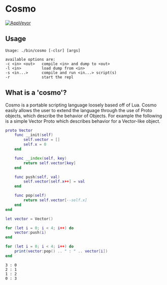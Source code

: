 # Cosmo
[![AppVeyor](https://ci.appveyor.com/api/projects/status/github/CPunch/Cosmo?svg=true)](https://ci.appveyor.com/project/CPunch/Cosmo)

## Usage

```
Usage: ./bin/cosmo [-clsr] [args]

available options are:
-c <in> <out>   compile <in> and dump to <out>
-l <in>         load dump from <in>
-s <in...>      compile and run <in...> script(s)
-r              start the repl
```

## What is a 'cosmo'?

Cosmo is a portable scripting language loosely based off of Lua. Cosmo easily allows the user to extend the language through the use of Proto objects, which describe the behavior of Objects. For example the following is a simple Vector Proto which describes behavior for a Vector-like object.

```lua
proto Vector
    func __init(self)
        self.vector = []
        self.x = 0
    end

    func __index(self, key)
        return self.vector[key]
    end

    func push(self, val)
        self.vector[self.x++] = val
    end 

    func pop(self)
        return self.vector[--self.x]
    end
end

let vector = Vector()

for (let i = 0; i < 4; i++) do
    vector:push(i)
end

for (let i = 0; i < 4; i++) do
    print(vector:pop() .. " : " .. vector[i])
end
```

```
3 : 0
2 : 1
1 : 2
0 : 3
```